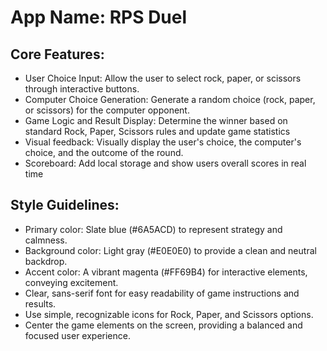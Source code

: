 # **App Name**: RPS Duel

## Core Features:

- User Choice Input: Allow the user to select rock, paper, or scissors through interactive buttons.
- Computer Choice Generation: Generate a random choice (rock, paper, or scissors) for the computer opponent.
- Game Logic and Result Display: Determine the winner based on standard Rock, Paper, Scissors rules and update game statistics
- Visual feedback: Visually display the user's choice, the computer's choice, and the outcome of the round.
- Scoreboard: Add local storage and show users overall scores in real time

## Style Guidelines:

- Primary color: Slate blue (#6A5ACD) to represent strategy and calmness.
- Background color: Light gray (#E0E0E0) to provide a clean and neutral backdrop.
- Accent color: A vibrant magenta (#FF69B4) for interactive elements, conveying excitement.
- Clear, sans-serif font for easy readability of game instructions and results.
- Use simple, recognizable icons for Rock, Paper, and Scissors options.
- Center the game elements on the screen, providing a balanced and focused user experience.